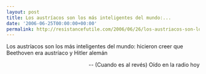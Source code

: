 ```yaml
---
layout: post
title: Los austríacos son los más inteligentes del mundo:...
date: '2006-06-25T00:00:00+00:00'
permalink: http://resistancefutile.com/2006/06/26/los-austriacos-son-los-mas-inteligentes-del-mundo/
---
```

<p class="frase">Los austríacos son los más inteligentes del mundo: hicieron creer que Beethoven era austríaco y Hitler alemán</p><p align="right">-- (Cuando es al revés) Oído en la radio hoy</p>

